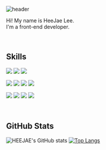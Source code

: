 ![header](https://capsule-render.vercel.app/api?type=soft&color=auto&height=300&section=header&text=HEEJAE_LEE&fontSize=90)

Hi! My name is HeeJae Lee.  
I'm a front-end developer.

<br>

## Skills
<img src="https://img.shields.io/badge/HTML5-E34F26?style=flat-square&amp;logo=HTML5&amp;logoColor=white" /> <img src="https://img.shields.io/badge/CSS3-1572B6?style=flat-square&amp;logo=CSS3&amp;logoColor=white" /> <img src="https://img.shields.io/badge/Sass-CC6699?style=flat-square&amp;logo=Sass&amp;logoColor=white" />

<img src="https://img.shields.io/badge/Javascript-F7DF1E?style=flat-square&amp;logo=Javascript&amp;logoColor=black" /> <img src="https://img.shields.io/badge/Jquery-0769AD?style=flat-square&amp;logo=Jquery&amp;logoColor=white" /> <img src="https://img.shields.io/badge/Vue-4FC08D?style=flat-square&amp;logo=Vue.js&amp;logoColor=white" /> <img src="https://img.shields.io/badge/Bootstrap-7952B3?style=flat-square&amp;logo=Bootstrap&amp;logoColor=white" />

<img src="https://img.shields.io/badge/gulp-CF4647?style=flat-square&amp;logo=Gulp&amp;logoColor=white" /> <img src="https://img.shields.io/badge/Webpack-8DD6F9?style=flat-square&amp;logo=Webpack&amp;logoColor=black" /> <img src="https://img.shields.io/badge/Git-F05032?style=flat-square&amp;logo=Git&amp;logoColor=white" /> <img src="https://img.shields.io/badge/Github-181717?style=flat-square&amp;logo=Github&amp;logoColor=white" />

<br>

## GitHub Stats


![HEEJAE's GitHub stats](https://github-readme-stats.vercel.app/api?username=heejae0811&show_icons=true&theme=cobalt) [![Top Langs](https://github-readme-stats.vercel.app/api/top-langs/?username=heejae0811&layout=compact)](https://github.com/anuraghazra/github-readme-stats)
